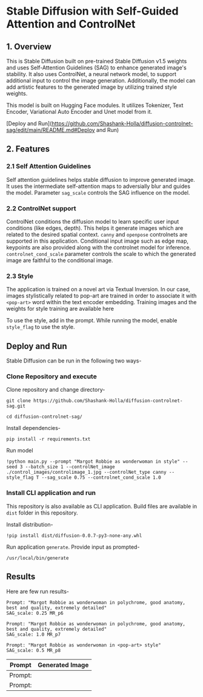 # Stable Diffusion with Self-Guided Attention and ControlNet

## 1. Overview

This is Stable Diffusion built on pre-trained Stable Diffusion v1.5 weights and uses Self-Attention Guidelines (SAG) to enhance generated image's stability. It also uses ControlNet, a neural network model, to support additional input to control the image generation. Additionally, the model can add artistic features to the generated image by utilizing trained style weights.

This model is built on Hugging Face modules. It utilizes Tokenizer, Text Encoder, Variational Auto Encoder and Unet model from it.

[Deploy and Run](https://github.com/Shashank-Holla/diffusion-controlnet-sag/edit/main/README.md#Deploy and Run)

## 2. Features
### 2.1 Self Attention Guidelines
Self attention guidelines helps stable diffusion to improve generated image. It uses the intermediate self-attention maps to adversially blur and guides the model. Parameter ```sag_scale```  controls the SAG influence on the model.

### 2.2 ControlNet support

ControlNet conditions the diffusion model to learn specific user input conditions (like edges, depth). This helps it generate images which are related to the desired spatial context. ```canny``` and ```openpose``` controlnets are supported in this application. Conditional input image such as edge map, keypoints are also provided along with the controlnet model for inference.
```controlnet_cond_scale``` parameter controls the scale to which the generated image are faithful to the conditional image.

### 2.3 Style

The application is trained on a novel art via Textual Inversion. In our case, images stylistically related to pop-art are trained in order to associate it with ```<pop-art>``` word within the text encoder embedding. Training images and the weights for style training are available here [<pop-art>](https://huggingface.co/sd-concepts-library/pop-art)

To use the style, add <pop-art> in the prompt. While running the model, enable ```style_flag``` to use the style.



## Deploy and Run

Stable Diffusion can be run in the following two ways-

### Clone Repository and execute

Clone repository and change directory-
```
git clone https://github.com/Shashank-Holla/diffusion-controlnet-sag.git

cd diffusion-controlnet-sag/
```

Install dependencies-

```
pip install -r requirements.txt
```

Run model 
```
!python main.py --prompt "Margot Robbie as wonderwoman in style" --seed 3 --batch_size 1 --controlNet_image ./control_images/controlimage_1.jpg --controlNet_type canny --style_flag T --sag_scale 0.75 --controlnet_cond_scale 1.0
```

### Install CLI application and run

This repository is also available as CLI application. Build files are available in ```dist``` folder in this repository.

Install distribution-

```
!pip install dist/diffusion-0.0.7-py3-none-any.whl
```

Run application ```generate```. Provide input as prompted-

```
/usr/local/bin/generate
```

## Results

Here are few run results-
```
Prompt: "Margot Robbie as wonderwoman in polychrome, good anatomy, best and quality, extremely detailed"
SAG_scale: 0.25 MR_p6
```

```
Prompt: "Margot Robbie as wonderwoman in polychrome, good anatomy, best and quality, extremely detailed"
SAG_scale: 1.0 MR_p7
```

```
Prompt: "Margot Robbie as wonderwoman in <pop-art> style"
SAG_scale: 0.5 MR_p8
```



| Prompt   | Generated Image |
|----------|-----------------|
| Prompt:  |                 |
| Prompt:  |                 |
